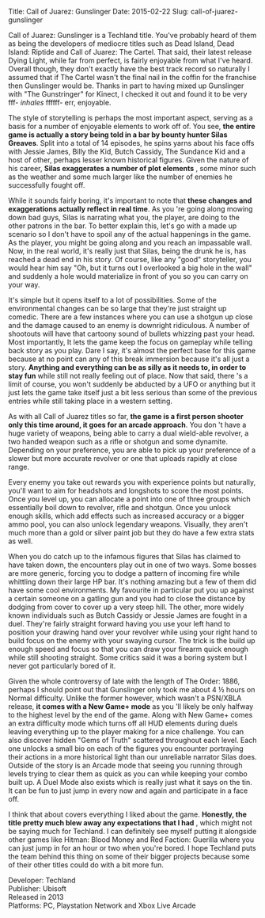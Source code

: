 Title: Call of Juarez: Gunslinger
Date: 2015-02-22
Slug: call-of-juarez-gunslinger

Call of Juarez: Gunslinger is a Techland title. You've probably heard of them
as being the developers of mediocre titles such as Dead Island, Dead Island:
Riptide and Call of Juarez: The Cartel. That said, their latest release Dying
Light, while far from perfect, is fairly enjoyable from what I've heard.
Overall though, they don't exactly have the best track record so naturally I
assumed that if The Cartel wasn't the final nail in the coffin for the
franchise then Gunslinger would be. Thanks in part to having mixed up
Gunslinger with "The Gunstringer" for Kinect, I checked it out and found it to
be very fff- *inhales* ffffff- err, enjoyable.  
  
The style of storytelling is perhaps the most important aspect, serving as a
basis for a number of enjoyable elements to work off of. You see, **the entire
game is actually a story being told in a bar by bounty hunter Silas Greaves**.
Split into a total of 14 episodes, he spins yarns about his face offs with
Jessie James, Billy the Kid, Butch Cassidy, The Sundance Kid and a host of
other, perhaps lesser known historical figures. Given the nature of his
career, **Silas exaggerates a number of plot elements** , some minor such as
the weather and some much larger like the number of enemies he successfully
fought off.  
  
While it sounds fairly boring, it's important to note that **these changes and
exaggerations actually reflect in real time**. As you 're going along mowing
down bad guys, Silas is narrating what you, the player, are doing to the other
patrons in the bar. To better explain this, let's go with a made up scenario
so I don't have to spoil any of the actual happenings in the game. As the
player, you might be going along and you reach an impassable wall. Now, in the
real world, it's really just that Silas, being the drunk he is, has reached a
dead end in his story. Of course, like any "good" storyteller, you would hear
him say "Oh, but it turns out I overlooked a big hole in the wall" and
suddenly a hole would materialize in front of you so you can carry on your
way.  
  
It's simple but it opens itself to a lot of possibilities. Some of the
environmental changes can be so large that they're just straight up comedic.
There are a few instances where you can use a shotgun up close and the damage
caused to an enemy is downright ridiculous. A number of shootouts will have
that cartoony sound of bullets whizzing past your head. Most importantly, It
lets the game keep the focus on gameplay while telling back story as you play.
Dare I say, it's almost the perfect base for this game because at no point can
any of this break immersion because it's all just a story. **Anything and
everything can be as silly as it needs to, in order to stay fun** while still
not really feeling out of place. Now that said, there 's a limit of course,
you won't suddenly be abducted by a UFO or anything but it just lets the game
take itself just a bit less serious than some of the previous entries while
still taking place in a western setting.  
  
As with all Call of Juarez titles so far, **the game is a first person shooter
only this time around, it goes for an arcade approach**. You don 't have a
huge variety of weapons, being able to carry a dual wield-able revolver, a two
handed weapon such as a rifle or shotgun and some dynamite. Depending on your
preference, you are able to pick up your preference of a slower but more
accurate revolver or one that uploads rapidly at close range.  
  
Every enemy you take out rewards you with experience points but naturally,
you'll want to aim for headshots and longshots to score the most points. Once
you level up, you can allocate a point into one of three groups which
essentially boil down to revolver, rifle and shotgun. Once you unlock enough
skills, which add effects such as increased accuracy or a bigger ammo pool,
you can also unlock legendary weapons. Visually, they aren't much more than a
gold or silver paint job but they do have a few extra stats as well.  
  
When you do catch up to the infamous figures that Silas has claimed to have
taken down, the encounters play out in one of two ways. Some bosses are more
generic, forcing you to dodge a pattern of incoming fire while whittling down
their large HP bar. It's nothing amazing but a few of them did have some cool
environments. My favourite in particular put you up against a certain someone
on a gatling gun and you had to close the distance by dodging from cover to
cover up a very steep hill. The other, more widely known individuals such as
Butch Cassidy or Jessie James are fought in a duel. They're fairly straight
forward having you use your left hand to position your drawing hand over your
revolver while using your right hand to build focus on the enemy with your
swaying cursor. The trick is the build up enough speed and focus so that you
can draw your firearm quick enough while still shooting straight. Some critics
said it was a boring system but I never got particularly bored of it.  
  
Given the whole controversy of late with the length of The Order: 1886,
perhaps I should point out that Gunslinger only took me about 4 ½ hours on
Normal difficulty. Unlike the former however, which wasn't a PSN/XBLA release,
**it comes with a New Game+ mode** as you 'll likely be only halfway to the
highest level by the end of the game. Along with New Game+ comes an extra
difficulty mode which turns off all HUD elements during duels leaving
everything up to the player making for a nice challenge. You can also discover
hidden "Gems of Truth" scattered throughout each level. Each one unlocks a
small bio on each of the figures you encounter portraying their actions in a
more historical light than our unreliable narrator Silas does. Outside of the
story is an Arcade mode that seeing you running through levels trying to clear
them as quick as you can while keeping your combo built up. A Duel Mode also
exists which is really just what it says on the tin. It can be fun to just
jump in every now and again and participate in a face off.  
  
I think that about covers everything I liked about the game. **Honestly, the
title pretty much blew away any expectations that I had** , which might not be
saying much for Techland. I can definitely see myself putting it alongside
other games like Hitman: Blood Money and Red Faction: Guerilla where you can
just jump in for an hour or two when you're bored. I hope Techland puts the
team behind this thing on some of their bigger projects because some of their
other titles could do with a bit more fun.  
  
Developer: Techland  
Publisher: Ubisoft  
Released in 2013  
Platforms: PC, Playstation Network and Xbox Live Arcade

